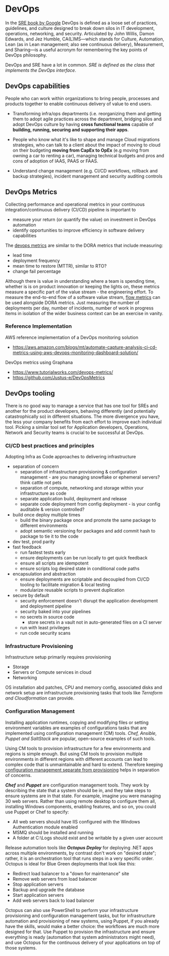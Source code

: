 # DevOps

In the [SRE book by Google](https://sre.google/workbook/how-sre-relates/) DevOps is defined as a loose set of practices, guidelines, and culture designed to break down silos in IT development, operations, networking, and security. Articulated by John Willis, Damon Edwards, and Jez Humble, CA(L)MS—which stands for Culture, Automation, Lean (as in Lean management; also see continuous delivery), Measurement, and Sharing—is a useful acronym for remembering the key points of DevOps philosophy.

DevOps and SRE have a lot in common.  *SRE is defined as the class that implements the DevOps interface*.

## DevOps capabilities

People who can work within organizations to bring people, processes and products together to enable continuous delivery of value to end users.

* Transforming infra/ops departments (i.e. reorganizing them and getting them to adopt agile practices across the department, bridging silos and adopt DevOps culture by having **cross functional teams** capable of **building, running, securing and supporting their apps**.

* People who know what it's like to shape and manage Cloud migrations strategies, who can talk to a client about the impact of moving to cloud on their budgeting **moving from CapEx to OpEx** (e.g moving from owning a car to renting a car), managing technical budgets and pros and cons of adoption of IAAS, PAAS or FAAS.

* Understand change management (e.g. CI/CD workflows, rollback and backup strategies), incident management and security auditing controls

## DevOps Metrics

Collecting performance and operational metrics in your continuous integration/continuous delivery (CI/CD) pipeline is important to

* measure your return (or quantify the value) on investment in DevOps automation
* identify opportunities to improve efficiency in software delivery capabilities

The [devops metrics](https://docs.aws.amazon.com/solutions/latest/devops-monitoring-dashboard-on-aws/devops-metrics-list.html) are similar to the DORA metrics that include measuring:

* lead time
* deployment frequency
* mean time to restore (MTTR), similar to RTO?
* change fail percentage

Although there is value in understanding where a team is spending time, whether is is on product innovation or keeping the lights on, these metrics measure a specific part of the value stream - the engineering effort. To measure the end-to-end flow of a software value stream, [flow metrics](https://www.leanix.net/en/wiki/vsm/flow-metrics#introduction) can be used alongside DORA metrics.  Just measuring the number of deployments per day, number of incidents, number of work in progress items in isolation of the wider business context can be an exercise in vanity.

### Reference Implementation

AWS reference implementation of a DevOps monitoring solution

* <https://aws.amazon.com/blogs/mt/automate-capture-analysis-ci-cd-metrics-using-aws-devops-monitoring-dashboard-solution/>

DevOps metrics using Graphana

* <https://www.tutorialworks.com/devops-metrics/>
* <https://github.com/Justus-e/DevOpsMetrics>

## DevOps tooling

There is no good way to manage a service that has one tool for SREs and another for the product developers, behaving differently (and potentially catastrophically so) in different situations. The more divergence you have, the less your company benefits from each effort to improve each individual tool. Picking a similar tool set for Application developers, Operations, Network and Security teams is crucial to be successful at DevOps.

### CI/CD best practices and principles

Adopting Infra as Code approaches to delivering infrastructure

* separation of concern
  * separation of infrastructure provisioning & configuration management - are you managing snowflake or ephemeral servers? think cattle not pets
  * separation of compute, networking and storage within your infrastructure as code
  * separate application build, deployment and release
  * separate code deployment from config deployment - is your config auditable & version controlled?
* build once deploy multiple times
  * build the binary package once and promote the same package to different environments
  * adopt semantic versioning for packages and add commit hash to package to tie it to the code
* dev test, prod parity
* fast feedback
  * run fastest tests early
  * ensure deployments can be run locally to get quick feedback
  * ensure all scripts are idempotent
  * ensure scripts log desired state in conditional code paths
* encapsulation and abstraction
  * ensure deployments are scriptable and decoupled from CI/CD tooling to facilitate migration & local testing
  * modularize reusable scripts to prevent duplication
* secure by default
  * security enforcement doesn't disrupt the application development and deployment pipeline
  * security baked into your pipelines
  * no secrets in source code
    * store secrets in a vault not in auto-generated files on a CI server
  * run with least privileges
  * run code security scans

### Infrastructure Provisioning

Infrastructure setup primarily requires provisioning

* Storage
* Servers or Compute services in cloud
* Networking

OS installation abd patches, CPU and memory config, associated disks and network setup are infrastructure provisioning tasks that tools like *Terraform and Cloudformation* can provide.

### Configuration Management

Installing application runtimes, copying and modifying files or setting environment variables are examples of configurations tasks that are implemented using configuration management (CM) tools. *Chef, Ansible, Puppet and SaltStack* are popular, open-source examples of such tools.

Using CM tools to provision infrastructure for a few environments and regions is simple enough. But using CM tools to provision multiple environments in different regions with different accounts can lead to complex code that is unmaintainable and hard to extend. Therefore keeping [configuration management separate from provisioning](https://www.thoughtworks.com/insights/blog/why-configuration-management-and-provisioning-are-different) helps in separation of concerns.

***Chef*** and ***Puppet*** are configuration management tools. They work by describing the state that a system should be in, and they take steps to ensure systems are in that state. For example, imagine you were managing 30 web servers. Rather than using remote desktop to configure them all, installing Windows components, enabling features, and so on, you could use Puppet or Chef to specify:

* All web servers should have IIS configured with the Windows Authentication module enabled
* MSMQ should be installed and running
* A folder at C:\Logs should exist and be writable by a given user account

Release automation tools like ***Octopus Deploy*** for deploying .NET apps across multiple environments, by contrast don't work on "desired state"; rather, it is an orchestration tool that runs steps in a very specific order. Octopus is ideal for Blue Green deployments that look like this:

* Redirect load balancer to a "down for maintenance" site
* Remove web servers from load balancer
* Stop application servers
* Backup and upgrade the database
* Start application servers
* Add web servers back to load balancer

Octopus can also use PowerShell to perform your infrastructure provisioning and configuration management tasks, but for infrastructure automation and provisioning of new systems, using Puppet, if you already have the skills, would make a better choice: the workflows are much more designed for that. Use Puppet to provision the infrastructure and ensure everything is ready (automation that system administrators might need), and use Octopus for the continuous delivery of your applications on top of those systems.
